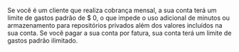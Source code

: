 Se você é um cliente que realiza cobrança mensal, a sua conta terá um limite de gastos padrão de $ 0, o que impede o uso adicional de minutos ou armazenamento para repositórios privados além dos valores incluídos na sua conta. Se você pagar a sua conta por fatura, sua conta terá um limite de gastos padrão ilimitado.
